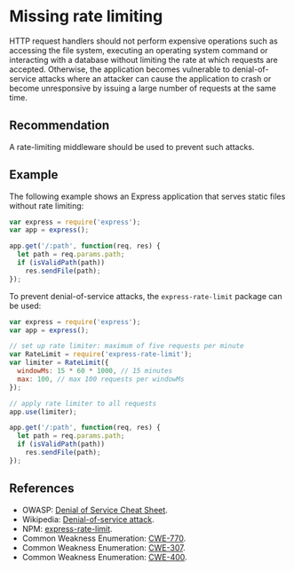 # Missing rate limiting
HTTP request handlers should not perform expensive operations such as accessing the file system, executing an operating system command or interacting with a database without limiting the rate at which requests are accepted. Otherwise, the application becomes vulnerable to denial-of-service attacks where an attacker can cause the application to crash or become unresponsive by issuing a large number of requests at the same time.


## Recommendation
A rate-limiting middleware should be used to prevent such attacks.


## Example
The following example shows an Express application that serves static files without rate limiting:


```javascript
var express = require('express');
var app = express();

app.get('/:path', function(req, res) {
  let path = req.params.path;
  if (isValidPath(path))
    res.sendFile(path);
});

```
To prevent denial-of-service attacks, the `express-rate-limit` package can be used:


```javascript
var express = require('express');
var app = express();

// set up rate limiter: maximum of five requests per minute
var RateLimit = require('express-rate-limit');
var limiter = RateLimit({
  windowMs: 15 * 60 * 1000, // 15 minutes
  max: 100, // max 100 requests per windowMs
});

// apply rate limiter to all requests
app.use(limiter);

app.get('/:path', function(req, res) {
  let path = req.params.path;
  if (isValidPath(path))
    res.sendFile(path);
});

```

## References
* OWASP: [Denial of Service Cheat Sheet](https://cheatsheetseries.owasp.org/cheatsheets/Denial_of_Service_Cheat_Sheet.html).
* Wikipedia: [Denial-of-service attack](https://en.wikipedia.org/wiki/Denial-of-service_attack).
* NPM: [express-rate-limit](https://www.npmjs.com/package/express-rate-limit).
* Common Weakness Enumeration: [CWE-770](https://cwe.mitre.org/data/definitions/770.html).
* Common Weakness Enumeration: [CWE-307](https://cwe.mitre.org/data/definitions/307.html).
* Common Weakness Enumeration: [CWE-400](https://cwe.mitre.org/data/definitions/400.html).
